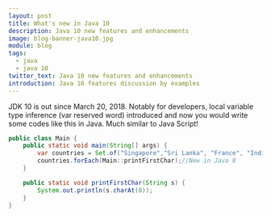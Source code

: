 ```yaml
---
layout: post
title: What's new in Java 10
description: Java 10 new features and enhancements
image: blog-banner-java10.jpg
module: blog
tags:
  - java
  - java 10
twitter_text: Java 10 new features and enhancements
introduction: Java 10 features discussion by examples
---
```


JDK 10 is out since March 20, 2018. Notably for developers, local variable type inference (var reserved word) introduced
and now you would write some codes like this in Java. Much similar to Java Script!

```java
public class Main {
	public static void main(String[] args) {
		var countries = Set.of("Singapore","Sri Lanka", "France", "India");//Java 9 Factory for Immutable Set
		countries.forEach(Main::printFirstChar);//New in Java 8
	}

	public static void printFirstChar(String s) {
		System.out.println(s.charAt(0));
	}
}
```
